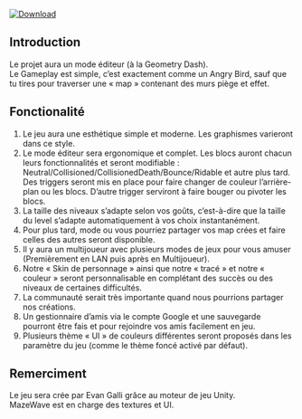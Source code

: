 [![Download](https://img.shields.io/badge/T%C3%A9l%C3%A9chargement--white.svg?longCache=true&style=for-the-badge&colorB=808080&colorA=696969)](https://06games.ddns.net:8888/EvanG/Angry-Dash/tags)

## Introduction
Le projet aura un mode éditeur (à la Geometry Dash). <br/>
Le Gameplay est simple, c’est exactement comme un Angry Bird, sauf que tu tires pour traverser une « map » contenant des murs piège et effet.

## Fonctionalité
1. Le jeu aura une esthétique simple et moderne. Les graphismes varieront dans ce style.
2. Le mode éditeur sera ergonomique et complet. Les blocs auront chacun leurs fonctionnalités et seront modifiable : Neutral/Collisioned/CollisionedDeath/Bounce/Ridable et autre plus tard. Des triggers seront mis en place pour faire changer de couleur l’arrière-plan ou les blocs. D’autre trigger serviront à faire bouger ou pivoter les blocs.
3. La taille des niveaux s’adapte selon vos goûts, c’est-à-dire que la taille du level s’adapte automatiquement à vos choix instantanément.
4. Pour plus tard, mode ou vous pourriez partager vos map crées et faire celles des autres seront disponible.
5. Il y aura un multijoueur avec plusieurs modes de jeux pour vous amuser (Premièrement en LAN puis après en Multijoueur).
6. Notre « Skin de personnage » ainsi que notre « tracé » et notre « couleur » seront personnalisable en complétant des succès ou des niveaux de certaines difficultés.
7. La communauté serait très importante quand nous pourrions partager nos créations.
8. Un gestionnaire d’amis via le compte Google et une sauvegarde pourront être fais et pour rejoindre vos amis facilement en jeu.
9. Plusieurs thème « UI » de couleurs différentes seront proposés dans les paramètre du jeu (comme le thème foncé activé par défaut).

## Remerciment
Le jeu sera crée par Evan Galli grâce au moteur de jeu Unity. <br/>
MazeWave est en charge des textures et UI. <br/>
